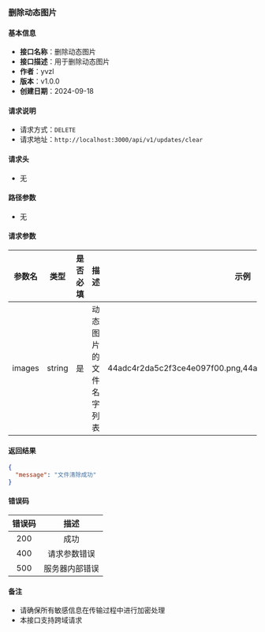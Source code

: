 ### 删除动态图片

#### 基本信息

- **接口名称**：删除动态图片
- **接口描述**：用于删除动态图片
- **作者**：yvzl
- **版本**：v1.0.0
- **创建日期**：2024-09-18

#### 请求说明

- 请求方式：`DELETE`
- 请求地址：`http://localhost:3000/api/v1/updates/clear`

#### 请求头

- 无

#### 路径参数

- 无

#### 请求参数

|  参数名   |   类型   | 是否必填 |     描述      |                             示例                              |
|:------:|:------:|:----:|:-----------:|:-----------------------------------------------------------:|
| images | string |  是   | 动态图片的文件名字列表 | 44adc4r2da5c2f3ce4e097f00.png,44adc4r2da5c2f3ce4a220098.png |

#### 返回结果

```json
{
  "message": "文件清除成功"
}
```

#### 错误码

| 错误码 |   描述    |
|:---:|:-------:|
| 200 |   成功    |
| 400 | 请求参数错误  |
| 500 | 服务器内部错误 |

#### 备注

- 请确保所有敏感信息在传输过程中进行加密处理
- 本接口支持跨域请求